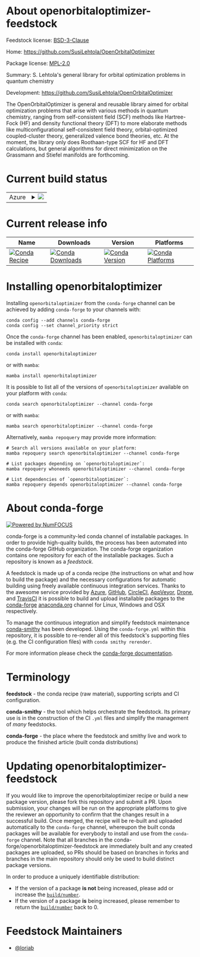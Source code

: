About openorbitaloptimizer-feedstock
====================================

Feedstock license: [BSD-3-Clause](https://github.com/conda-forge/openorbitaloptimizer-feedstock/blob/main/LICENSE.txt)

Home: https://github.com/SusiLehtola/OpenOrbitalOptimizer

Package license: [MPL-2.0](https://opensource.org/licenses/MPL-2.0)

Summary: S. Lehtola's general library for orbital optimization problems in quantum chemistry

Development: https://github.com/SusiLehtola/OpenOrbitalOptimizer

The OpenOrbitalOptimizer is general and reusable library aimed for orbital optimization problems
that arise with various methods in quantum chemistry, ranging from self-consistent field (SCF)
methods like Hartree-Fock (HF) and density functional theory (DFT) to more elaborate methods like
multiconfigurational self-consistent field theory, orbital-optimized coupled-cluster theory,
generalized valence bond theories, etc. At the moment, the library only does Roothaan-type SCF
for HF and DFT calculations, but general algorithms for direct minimization on the Grassmann and
Stiefel manifolds are forthcoming.


Current build status
====================


<table>
    
  <tr>
    <td>Azure</td>
    <td>
      <details>
        <summary>
          <a href="https://dev.azure.com/conda-forge/feedstock-builds/_build/latest?definitionId=25453&branchName=main">
            <img src="https://dev.azure.com/conda-forge/feedstock-builds/_apis/build/status/openorbitaloptimizer-feedstock?branchName=main">
          </a>
        </summary>
        <table>
          <thead><tr><th>Variant</th><th>Status</th></tr></thead>
          <tbody><tr>
              <td>linux_64</td>
              <td>
                <a href="https://dev.azure.com/conda-forge/feedstock-builds/_build/latest?definitionId=25453&branchName=main">
                  <img src="https://dev.azure.com/conda-forge/feedstock-builds/_apis/build/status/openorbitaloptimizer-feedstock?branchName=main&jobName=linux&configuration=linux%20linux_64_" alt="variant">
                </a>
              </td>
            </tr><tr>
              <td>osx_64</td>
              <td>
                <a href="https://dev.azure.com/conda-forge/feedstock-builds/_build/latest?definitionId=25453&branchName=main">
                  <img src="https://dev.azure.com/conda-forge/feedstock-builds/_apis/build/status/openorbitaloptimizer-feedstock?branchName=main&jobName=osx&configuration=osx%20osx_64_" alt="variant">
                </a>
              </td>
            </tr><tr>
              <td>win_64</td>
              <td>
                <a href="https://dev.azure.com/conda-forge/feedstock-builds/_build/latest?definitionId=25453&branchName=main">
                  <img src="https://dev.azure.com/conda-forge/feedstock-builds/_apis/build/status/openorbitaloptimizer-feedstock?branchName=main&jobName=win&configuration=win%20win_64_" alt="variant">
                </a>
              </td>
            </tr>
          </tbody>
        </table>
      </details>
    </td>
  </tr>
</table>

Current release info
====================

| Name | Downloads | Version | Platforms |
| --- | --- | --- | --- |
| [![Conda Recipe](https://img.shields.io/badge/recipe-openorbitaloptimizer-green.svg)](https://anaconda.org/conda-forge/openorbitaloptimizer) | [![Conda Downloads](https://img.shields.io/conda/dn/conda-forge/openorbitaloptimizer.svg)](https://anaconda.org/conda-forge/openorbitaloptimizer) | [![Conda Version](https://img.shields.io/conda/vn/conda-forge/openorbitaloptimizer.svg)](https://anaconda.org/conda-forge/openorbitaloptimizer) | [![Conda Platforms](https://img.shields.io/conda/pn/conda-forge/openorbitaloptimizer.svg)](https://anaconda.org/conda-forge/openorbitaloptimizer) |

Installing openorbitaloptimizer
===============================

Installing `openorbitaloptimizer` from the `conda-forge` channel can be achieved by adding `conda-forge` to your channels with:

```
conda config --add channels conda-forge
conda config --set channel_priority strict
```

Once the `conda-forge` channel has been enabled, `openorbitaloptimizer` can be installed with `conda`:

```
conda install openorbitaloptimizer
```

or with `mamba`:

```
mamba install openorbitaloptimizer
```

It is possible to list all of the versions of `openorbitaloptimizer` available on your platform with `conda`:

```
conda search openorbitaloptimizer --channel conda-forge
```

or with `mamba`:

```
mamba search openorbitaloptimizer --channel conda-forge
```

Alternatively, `mamba repoquery` may provide more information:

```
# Search all versions available on your platform:
mamba repoquery search openorbitaloptimizer --channel conda-forge

# List packages depending on `openorbitaloptimizer`:
mamba repoquery whoneeds openorbitaloptimizer --channel conda-forge

# List dependencies of `openorbitaloptimizer`:
mamba repoquery depends openorbitaloptimizer --channel conda-forge
```


About conda-forge
=================

[![Powered by
NumFOCUS](https://img.shields.io/badge/powered%20by-NumFOCUS-orange.svg?style=flat&colorA=E1523D&colorB=007D8A)](https://numfocus.org)

conda-forge is a community-led conda channel of installable packages.
In order to provide high-quality builds, the process has been automated into the
conda-forge GitHub organization. The conda-forge organization contains one repository
for each of the installable packages. Such a repository is known as a *feedstock*.

A feedstock is made up of a conda recipe (the instructions on what and how to build
the package) and the necessary configurations for automatic building using freely
available continuous integration services. Thanks to the awesome service provided by
[Azure](https://azure.microsoft.com/en-us/services/devops/), [GitHub](https://github.com/),
[CircleCI](https://circleci.com/), [AppVeyor](https://www.appveyor.com/),
[Drone](https://cloud.drone.io/welcome), and [TravisCI](https://travis-ci.com/)
it is possible to build and upload installable packages to the
[conda-forge](https://anaconda.org/conda-forge) [anaconda.org](https://anaconda.org/)
channel for Linux, Windows and OSX respectively.

To manage the continuous integration and simplify feedstock maintenance
[conda-smithy](https://github.com/conda-forge/conda-smithy) has been developed.
Using the ``conda-forge.yml`` within this repository, it is possible to re-render all of
this feedstock's supporting files (e.g. the CI configuration files) with ``conda smithy rerender``.

For more information please check the [conda-forge documentation](https://conda-forge.org/docs/).

Terminology
===========

**feedstock** - the conda recipe (raw material), supporting scripts and CI configuration.

**conda-smithy** - the tool which helps orchestrate the feedstock.
                   Its primary use is in the construction of the CI ``.yml`` files
                   and simplify the management of *many* feedstocks.

**conda-forge** - the place where the feedstock and smithy live and work to
                  produce the finished article (built conda distributions)


Updating openorbitaloptimizer-feedstock
=======================================

If you would like to improve the openorbitaloptimizer recipe or build a new
package version, please fork this repository and submit a PR. Upon submission,
your changes will be run on the appropriate platforms to give the reviewer an
opportunity to confirm that the changes result in a successful build. Once
merged, the recipe will be re-built and uploaded automatically to the
`conda-forge` channel, whereupon the built conda packages will be available for
everybody to install and use from the `conda-forge` channel.
Note that all branches in the conda-forge/openorbitaloptimizer-feedstock are
immediately built and any created packages are uploaded, so PRs should be based
on branches in forks and branches in the main repository should only be used to
build distinct package versions.

In order to produce a uniquely identifiable distribution:
 * If the version of a package **is not** being increased, please add or increase
   the [``build/number``](https://docs.conda.io/projects/conda-build/en/latest/resources/define-metadata.html#build-number-and-string).
 * If the version of a package **is** being increased, please remember to return
   the [``build/number``](https://docs.conda.io/projects/conda-build/en/latest/resources/define-metadata.html#build-number-and-string)
   back to 0.

Feedstock Maintainers
=====================

* [@loriab](https://github.com/loriab/)

